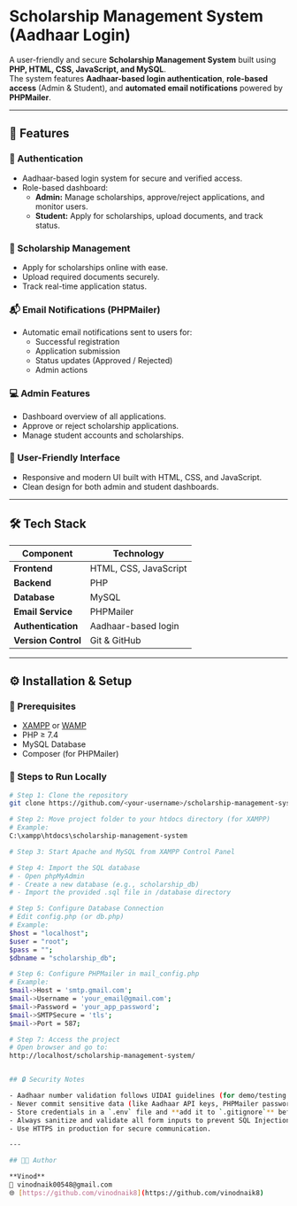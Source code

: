 # Scholarship Management System (Aadhaar Login)

A user-friendly and secure **Scholarship Management System** built using **PHP, HTML, CSS, JavaScript, and MySQL**.  
The system features **Aadhaar-based login authentication**, **role-based access** (Admin & Student), and **automated email notifications** powered by **PHPMailer**.

---

## 🚀 Features

### 🔐 Authentication
- Aadhaar-based login system for secure and verified access.
- Role-based dashboard:
  - **Admin:** Manage scholarships, approve/reject applications, and monitor users.
  - **Student:** Apply for scholarships, upload documents, and track status.

### 💼 Scholarship Management
- Apply for scholarships online with ease.
- Upload required documents securely.
- Track real-time application status.

### 📬 Email Notifications (PHPMailer)
- Automatic email notifications sent to users for:
  - Successful registration
  - Application submission
  - Status updates (Approved / Rejected)
  - Admin actions

### 💻 Admin Features
- Dashboard overview of all applications.
- Approve or reject scholarship applications.
- Manage student accounts and scholarships.

### 🎨 User-Friendly Interface
- Responsive and modern UI built with HTML, CSS, and JavaScript.
- Clean design for both admin and student dashboards.

---

## 🛠️ Tech Stack

| Component | Technology |
|------------|-------------|
| **Frontend** | HTML, CSS, JavaScript |
| **Backend** | PHP |
| **Database** | MySQL |
| **Email Service** | PHPMailer |
| **Authentication** | Aadhaar-based login |
| **Version Control** | Git & GitHub |

---

## ⚙️ Installation & Setup

### 🔹 Prerequisites
- [XAMPP](https://www.apachefriends.org/index.html) or [WAMP](https://www.wampserver.com/en/)
- PHP ≥ 7.4
- MySQL Database
- Composer (for PHPMailer)

### 🔹 Steps to Run Locally

```bash
# Step 1: Clone the repository
git clone https://github.com/<your-username>/scholarship-management-system.git

# Step 2: Move project folder to your htdocs directory (for XAMPP)
# Example:
C:\xampp\htdocs\scholarship-management-system

# Step 3: Start Apache and MySQL from XAMPP Control Panel

# Step 4: Import the SQL database
# - Open phpMyAdmin
# - Create a new database (e.g., scholarship_db)
# - Import the provided .sql file in /database directory

# Step 5: Configure Database Connection
# Edit config.php (or db.php)
# Example:
$host = "localhost";
$user = "root";
$pass = "";
$dbname = "scholarship_db";

# Step 6: Configure PHPMailer in mail_config.php
# Example:
$mail->Host = 'smtp.gmail.com';
$mail->Username = 'your_email@gmail.com';
$mail->Password = 'your_app_password';
$mail->SMTPSecure = 'tls';
$mail->Port = 587;

# Step 7: Access the project
# Open browser and go to:
http://localhost/scholarship-management-system/


## 🔒 Security Notes

- Aadhaar number validation follows UIDAI guidelines (for demo/testing purpose only — not connected to real UIDAI servers).
- Never commit sensitive data (like Aadhaar API keys, PHPMailer passwords, or database credentials) to your GitHub repo.
- Store credentials in a `.env` file and **add it to `.gitignore`** before pushing to GitHub.
- Always sanitize and validate all form inputs to prevent SQL Injection and XSS attacks.
- Use HTTPS in production for secure communication.

---

## 👨‍💻 Author

**Vinod**  
📧 vinodnaik00548@gmail.com  
🌐 [https://github.com/vinodnaik8](https://github.com/vinodnaik8)

